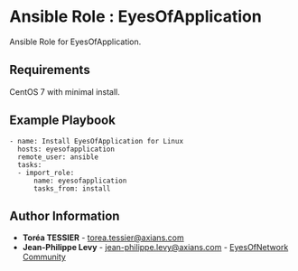 # Ansible Role : EyesOfApplication

Ansible Role for EyesOfApplication.

Requirements
------------

CentOS 7 with minimal install.

Example Playbook
----------------

```
- name: Install EyesOfApplication for Linux
  hosts: eyesofapplication
  remote_user: ansible
  tasks:
  - import_role:
      name: eyesofapplication
      tasks_from: install
```

Author Information
------------------

* **Toréa TESSIER** - <torea.tessier@axians.com>
* **Jean-Philippe Levy** - <jean-philippe.levy@axians.com> - [EyesOfNetwork Community](https://github.com/eyesofnetworkcommunity)